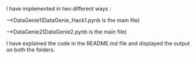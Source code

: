 I have implemented in two different ways :

-->DataGenie1(DataGenie_Hack1.pynb is the main file)

-->DataGenie2(DataGenie2.pynb is the main file)

I have explained the code in the README.md file  and displayed the output on both the folders.




